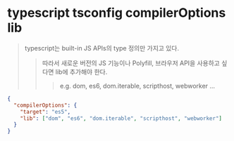 # typescript tsconfig compilerOptions lib

> typescript는 built-in JS APIs의 type 정의만 가지고 있다.
>
> > 따라서 새로운 버전의 JS 기능이나 Polyfill, 브라우저 API을 사용하고 싶다면 lib에 추가해야 한다.
> >
> > > e.g. dom, es6, dom.iterable, scripthost, webworker ...

```json
{
  "compilerOptions": {
    "target": "es5",
    "lib": ["dom", "es6", "dom.iterable", "scripthost", "webworker"]
  }
}
```

